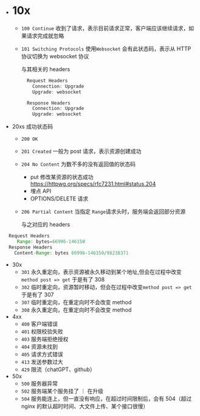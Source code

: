 <!-- - <font color="red">10x</font> -->

- # 10x

  - `100 Continue` 收到了请求，表示目前请求正常，客户端应该继续请求，如果请求完成就忽略
  - `101 Switching Protocols` 使用`Websocket` 会有此状态码，表示从 HTTP 协议切换为 websocket 协议

    与其相关的 headers

    ```js
      Request Headers
        Connection: Upgrade
        Upgrade: websocket

      Response Headers
        Connection: Upgrade
        Upgrade: websocket
    ```

- 20xs 成功状态码

  - `200 OK`
  - `201 Created` 一般为 post 请求，表示资源创建成功
  - `204 No Content` 为数不多的没有返回值的状态码

    - put 修改某资源的状态成功 <https://httpwg.org/specs/rfc7231.html#status.204>
    - 埋点 API
    - OPTIONS/DELETE 请求

  - `206 Partial Content` 当指定 `Range`请求头时，服务端会返回部分资源

    与之对应的 headers

```js
  Request Headers
     Range: bytes=66996-146150
  Response Headers
    Content-Range: bytes 66996-146150/98238371
```

- 30x
  - `301` 永久重定向，表示资源被永久移动到某个地址,但会在过程中改变`method post => get` 于是有了 308
  - `302` 临时重定向，资源暂时移动，但会在过程中改变`method post => get` 于是有了 307
  - `307` 临时重定向，在重定向时不会改变 method
  - `308` 永久重定向，在重定向时不会改变 method
- 4xx
  - `400` 客户端错误
  - `401` 权限校验失败
  - `403` 服务端拒绝授权
  - `404` 资源未找到
  - `405` 请求方式错误
  - `413` 发送参数过大
  - `429` 限流（chatGPT、github）
- 50x
  - `500` 服务器异常
  - `502` 服务端某个服务挂了 ｜ 在升级
  - `504` 服务能连上，但一直没有响应，在超过时间限制后，会有 504（超过 nginx 的默认超时时间、大文件上传、某个接口很慢）
